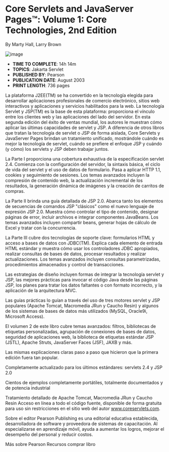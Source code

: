 # Core Servlets and JavaServer Pages™: Volume 1: Core Technologies, 2nd Edition
By Marty Hall, Larry Brown

![image](https://github.com/adolfodelarosades/Java/assets/23094588/d1c7f618-905e-403d-a3c9-2a1999f97855)

* **TIME TO COMPLETE**: 14h 14m
* **TOPICS**: Jakarta Servlet
* **PUBLISHED BY**: Pearson
* **PUBLICATION DATE**: August 2003
* **PRINT LENGTH**: 736 pages

La plataforma J2EE(TM) se ha convertido en la tecnología elegida para desarrollar aplicaciones profesionales de comercio electrónico, sitios web interactivos y aplicaciones y servicios habilitados para la web. La tecnología Servlet y JSP(TM) es la base de esta plataforma: proporciona el vínculo entre los clientes web y las aplicaciones del lado del servidor. En esta segunda edición del éxito de ventas mundial, los autores le muestran cómo aplicar las últimas capacidades de servlet y JSP. A diferencia de otros libros que tratan la tecnología de servlet o JSP de forma aislada, Core Servlets y JavaServer Pages brindan un tratamiento unificado, mostrándole cuándo es mejor la tecnología de servlet, cuándo se prefiere el enfoque JSP y cuándo (y cómo) los servlets y JSP deben trabajar juntos.

La Parte I proporciona una cobertura exhaustiva de la especificación servlet 2.4. Comienza con la configuración del servidor, la sintaxis básica, el ciclo de vida del servlet y el uso de datos de formulario. Pasa a aplicar HTTP 1.1, cookies y seguimiento de sesiones. Los temas avanzados incluyen la compresión de contenido web, la actualización incremental de los resultados, la generación dinámica de imágenes y la creación de carritos de compras.

La Parte II brinda una guía detallada de JSP 2.0. Abarca tanto los elementos de secuencias de comandos JSP "clásicos" como el nuevo lenguaje de expresión JSP 2.0. Muestra cómo controlar el tipo de contenido, designar páginas de error, incluir archivos e integrar componentes JavaBeans. Los temas avanzados incluyen compartir beans, generar hojas de cálculo de Excel y tratar con la concurrencia.

La Parte III cubre dos tecnologías de soporte clave: formularios HTML y acceso a bases de datos con JDBC(TM). Explica cada elemento de entrada HTML estándar y muestra cómo usar los controladores JDBC apropiados, realizar consultas de bases de datos, procesar resultados y realizar actualizaciones. Los temas avanzados incluyen consultas parametrizadas, procedimientos almacenados y control de transacciones.

Las estrategias de diseño incluyen formas de integrar la tecnología servlet y JSP, las mejores prácticas para invocar el código Java desde las páginas JSP, los planes para tratar los datos faltantes o con formato incorrecto, y la aplicación de la arquitectura MVC.

Las guías prácticas lo guían a través del uso de tres motores servlet y JSP populares (Apache Tomcat, Macromedia JRun y ​​Caucho Resin) y algunos de los sistemas de bases de datos más utilizados (MySQL, Oracle9i, Microsoft Access).

El volumen 2 de este libro cubre temas avanzados: filtros, bibliotecas de etiquetas personalizadas, agrupación de conexiones de bases de datos, seguridad de aplicaciones web, la biblioteca de etiquetas estándar JSP (JSTL), Apache Struts, JavaServer Faces (JSF), JAXB y más.

Las mismas explicaciones claras paso a paso que hicieron que la primera edición fuera tan popular.

Completamente actualizado para los últimos estándares: servlets 2.4 y JSP 2.0

Cientos de ejemplos completamente portátiles, totalmente documentados y de potencia industrial

Tratamiento detallado de Apache Tomcat, Macromedia JRun y ​​Caucho Resin Acceso en línea a todo el código fuente, disponible de forma gratuita para uso sin restricciones en el sitio web del autor www.coreservlets.com.

Sobre el editor
Pearson Publishing es una editorial educativa establecida, desarrolladora de software y proveedora de sistemas de capacitación. Al especializarse en aprendizaje móvil, ayuda a aumentar los logros, mejorar el desempeño del personal y reducir costos.

Más sobre Pearson
Recursos
comprar libro
